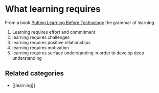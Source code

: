 # What learning requires

From a book [Putting Learning Before Technology](https://books.google.com.au/books?hl=en&lr=&id=QJCKDwAAQBAJ&oi=fnd&pg=PP1&dq=%22pedagogy+before+technology%22&ots=hJdQHK0SEG&sig=pntyIEuNPb1scnESyOphK4AJPL0&redir_esc=y#v=onepage&q=%22pedagogy%20before%20technology%22&f=false) the grammar of learning

1. Learning requires effort and commitment
2. learning requires challenges
3. learning requires positive relationships
4. learning requires motivation
5. learning requires surface understanding in order to develop deep understanding

## Related categories

- [[learning]]


